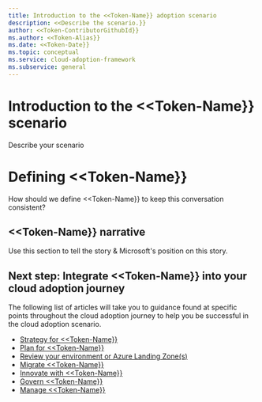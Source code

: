 ```yaml
---
title: Introduction to the <<Token-Name}} adoption scenario
description: <<Describe the scenario.}}
author: <<Token-ContributorGithubId}}
ms.author: <<Token-Alias}}
ms.date: <<Token-Date}}
ms.topic: conceptual
ms.service: cloud-adoption-framework
ms.subservice: general
---
```


# Introduction to the <<Token-Name}} scenario

Describe your scenario

# Defining <<Token-Name}}

How should we define <<Token-Name}} to keep this conversation consistent?

## <<Token-Name}} narrative

Use this section to tell the story & Microsoft's position on this story.

## Next step: Integrate <<Token-Name}} into your cloud adoption journey

The following list of articles will take you to guidance found at specific points throughout the cloud adoption journey to help you be successful in the cloud adoption scenario.

- [Strategy for <<Token-Name}}](./strategy.md)
- [Plan for <<Token-Name}}](./plan.md)
- [Review your environment or Azure Landing Zone(s)](./ready.md)
- [Migrate <<Token-Name}}](./migrate.md)
- [Innovate with <<Token-Name}}](./innovate.md)
- [Govern <<Token-Name}}](./govern.md)
- [Manage <<Token-Name}}](./manage.md)